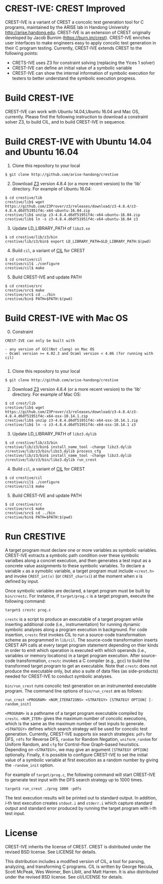 CREST-IVE: CREST Improved
=====

CREST-IVE is a variant of CREST a concolic test generation tool for C programs,
maintained by the ARISE lab in Handong University http://arise.handong.edu.
CREST-IVE is an extension of CREST originally developed by Jacob Burnim (https://burn.im/crest). 
CREST-IVE enriches user interfaces to make engineers easy to apply concolic test generation
in their C program testing. Currently, CREST-IVE extends CREST to the following points:
  * CRETS-IVE uses Z3 for constraint solving (replacing the Yices 1 solver)
  * CREST-IVE can define an initial value of a symbolic variable  
  * CREST-IVE can show the internal information of symbolic execution for testers to better understand the symbolic execution progress.

Build CREST-IVE
=====
CREST-IVE can work with Ubuntu 14.04,Ubuntu 16.04 and Mac OS, currently.
Please find the following instruction to download a constraint solver Z3, to build CIL,
and to build CREST-IVE in sequence.

Build CREST-IVE with Ubuntu 14.04 and Ubuntu 16.04
=====

1. Clone this repository to your local
```	
$ git clone http://github.com/arise-handong/crestive 
```

2. Download [Z3](https://github.com/Z3Prover/z3) version 4.8.4 (or a more recent version) to the 'lib' directory. For example of Ubuntu 16.04:
``` 
$ cd crestive/lib
crestive/lib$ wget https://github.com/Z3Prover/z3/releases/download/z3-4.8.4/z3-4.8.4.d6df51951f4c-x64-ubuntu-16.04.zip  
crestive/lib$ unzip z3-4.8.4.d6df51951f4c-x64-ubuntu-16.04.zip
crestive/lib$ ln -s z3-4.8.4.d6df51951f4c-x64-ubuntu-16.04 z3
```

3. Update LD_LIBRARY_PATH of `libz3.so`
```
$ cd crestive/lib/z3/bin
crestive/lib/z3/bin$ export LD_LIBRARY_PATH=$LD_LIBRARY_PATH:$(pwd)
```

4. Build ```cil```, a variant of [CIL](https://cil-project.github.io/cil/) for CREST

``` 
$ cd crestive/cil
crestive/cil$ ./configure
crestive/cil$ make 
```

5. Build CREST-IVE and update PATH

``` 
$ cd crestive/src
crestive/src$ make
crestive/src$ cd ../bin
crestive/bin$ PATH=$PATH:$(pwd) 
```

Build CREST-IVE with Mac OS
=====
0. Constraint
```
CREST-IVE can only be built with 

- any version of GCC(Not clang) on Mac OS
- Ocaml version >= 4.02.3 and Ocaml version < 4.06 (for running with cil)
 
```

1. Clone this repository to your local
```	
$ git clone http://github.com/arise-handong/crestive
```

2. Download [Z3](https://github.com/Z3Prover/z3) version 4.8.4 (or a more recent version) to the 'lib' directory. For example of Mac OS:
``` 
$ cd crest/lib
crestive/lib$ wget https://github.com/Z3Prover/z3/releases/download/z3-4.8.4/z3-4.8.4.d6df51951f4c-x64-osx-10.14.1.zip  
crestive/lib$ unzip z3-4.8.4.d6df51951f4c-x64-osx-10.14.1.zip
crestive/lib$ ln -s z3-4.8.4.d6df51951f4c-x64-osx-10.14.1 z3
```

3. Update LD_LIBRARY_PATH of `libz3.dylib`
```
$ cd crestive/lib/z3/bin
crestive/lib/z3/bin$ install_name_tool -change libz3.dylib /crestive/lib/z3/bin/libz3.dylib process_cfg
crestive/lib/z3/bin$ install_name_tool -change libz3.dylib /crestive/lib/z3/bin/libz3.dylib run_crest
```

4. Build ```cil```, a variant of [CIL](https://cil-project.github.io/cil/) for CREST

``` 
$ cd crestive/cil
crestive/cil$ ./configure
crestive/cil$ make 
```

5. Build CREST-IVE and update PATH

``` 
$ cd crestive/src
crestive/src$ make
crestive/src$ cd ../bin
crestive/bin$ PATH=$PATH:$(pwd) 
```
Run CRESTIVE
=====
A target program must declare one or more variables as symbolic variables.
CREST-IVE extracts a symbolic path condition over these symbolic varialbes 
along a concret execution, and then generates a test input as a concrete value 
assignments to these symbolic variables. To declare a variable ```x``` as 
a symoblic variable, a target program must include ```<crest.h>``` and invoke
```CREST_int(x)``` (or ```CREST_char(x)```) at the moment when x is defined by
input.

Once symbolic variables are declared, a target program must be built by
```bin/crestc```. For instance, if ```target/prog.c``` is a target program,
execute the following command:

```
target$ crestc prog.c
```

```crestc``` is a script to produce an executable of a target program while inserting 
additional code (i.e., instrumentation) for running dynamic symbolic analyses along 
a program execution in background. For code insertion, ```crestc``` first invokes CIL 
to run a source-code transformation scheme as programmed in ```lib/cil```.
The source-code transformation inserts CREST API calls at every target program statement 
depending on thier kinds in order to emit which operation is executed with which operands 
(i.e., variables or memory locations) in a target program execution. 
After source-code transformation, ```crestc``` invokes a C compiler (e.g., gcc) to build 
the transformed target program to get an executable. 
Note that ```crestc``` does not produce the executable only, but also a suite of data files 
(as side-products) needed for CREST-IVE to conduct symbolic analyses.


```bin/run_crest``` runs concolic test generation on an instrumented executable program.
The command line options of ```bin/run_crest``` are as follows:  

``` run_crest <PROGRAM> <NUM_ITERATIONS> <STRATEGY> [STRATEGY OPTION] [-random_init] ```

```<PROGRAM>``` is a pathname of a target program executable compiled by ```crestc```.
```<NUM_ITER>``` gives the maximum number of concolic executions, which is the same as
the maximum number of test inputs to generate.
```<STRATEGY>``` defines which search strategy will be used for concolic test generation.
Currently, CREST-IVE supports six search strategies: ```pdfs``` for DFS, ```rdfs``` for 
Reverse DFS, ```random``` for Random Negation, ```uniform_random``` for Uniform Random,
and ```cfg``` for Control-flow Graph-based heuristics. Depending on ```<STRATEGY>```,
we may give an argument ```[STRATEGY OPTION]``` optionally. Finally, it is possible to
configure CREST-IVE to set the initial value of a symbolic variable at first execution
as a random number by giving the ```-random_init``` option.

For example of ```target/prog.c```, the following command will start CREST-IVE to generate
test input with the DFS search strategy up to 1000 times.

```
target$ run_crest ./prog 1000 -pdfs
```

The test execution results will be printed out to standard output. In addition, *i*-th
test execution creates ```stdout.i``` and ```stderr.i``` which capture standard output
and standard error produced by running the target program with i-th test input.

License
=====

CREST-IVE inherits the license of CREST. CREST is distributed under the revised BSD license.  See LICENSE for details.

This distribution includes a modified version of CIL, a tool for
parsing, analyzing, and transforming C programs.  CIL is written by
George Necula, Scott McPeak, Wes Weimer, Ben Liblit, and Matt Harren.
It is also distributed under the revised BSD license.  See cil/LICENSE
for details.

